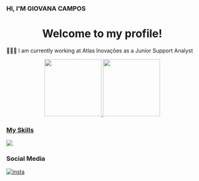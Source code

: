 ###  HI, I'M GIOVANA CAMPOS
<div align="center">
 <h1> Welcome to my profile!</h1>
</div>
 <p> 👩🏻‍💻 I am currently working at Atlas Inovações as a Junior Support Analyst 
</p>

<div align="center">
  <a href="https://github.com/ProjectCampos">
  <img height="150em"src="https://github-readme-stats.vercel.app/api?username=ProjectCampos&showicons=true&theme=buefy&include_all_commits=true&count_private-true"/>
  <img height="150em" src="https://github-readme-stats.vercel.app/api/top-langs/?username=ProjectCampos&layout=compact&langs_count=7&theme=buefy"/>
</div>

 <h3> My Skills </h3>
  <a href="https://skillicons.dev">
    <img src="https://skillicons.dev/icons?i=js,html,css,mysql,c#" />
  </a>
<h3> Social Media </h3>
 <div>
 <a href="https://instagram.com/campoxg"><img align="center" alt="insta" src="https://img.shields.io/badge/Instagram-E4405F?style=for-the-badge&logo=instagram&logoColor=white"> 
 </a> 
</div>
  
 
